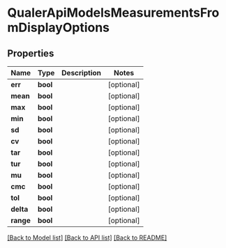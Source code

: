 # QualerApiModelsMeasurementsFromDisplayOptions

## Properties
Name | Type | Description | Notes
------------ | ------------- | ------------- | -------------
**err** | **bool** |  | [optional] 
**mean** | **bool** |  | [optional] 
**max** | **bool** |  | [optional] 
**min** | **bool** |  | [optional] 
**sd** | **bool** |  | [optional] 
**cv** | **bool** |  | [optional] 
**tar** | **bool** |  | [optional] 
**tur** | **bool** |  | [optional] 
**mu** | **bool** |  | [optional] 
**cmc** | **bool** |  | [optional] 
**tol** | **bool** |  | [optional] 
**delta** | **bool** |  | [optional] 
**range** | **bool** |  | [optional] 

[[Back to Model list]](../README.md#documentation-for-models) [[Back to API list]](../README.md#documentation-for-api-endpoints) [[Back to README]](../README.md)


